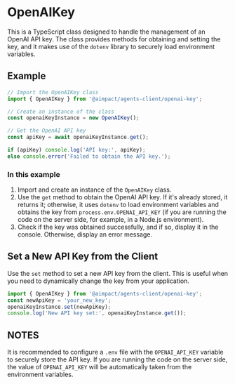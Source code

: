 # OpenAIKey

This is a TypeScript class designed to handle the management of an OpenAI API key. The class provides methods for
obtaining and setting the key, and it makes use of the `dotenv` library to securely load environment variables.

## Example

```typescript
// Import the OpenAIKey class
import { OpenAIKey } from '@aimpact/agents-client/openai-key';

// Create an instance of the class
const openaiKeyInstance = new OpenAIKey();

// Get the OpenAI API key
const apiKey = await openaiKeyInstance.get();

if (apiKey) console.log('API key:', apiKey);
else console.error('Failed to obtain the API key.');
```

### In this example

1. Import and create an instance of the `OpenAIKey` class.
2. Use the `get` method to obtain the OpenAI API key. If it's already stored, it returns it; otherwise, it uses `dotenv`
   to load environment variables and obtains the key from `process.env.OPENAI_API_KEY` (if you are running the code on
   the server side, for example, in a Node.js environment).
3. Check if the key was obtained successfully, and if so, display it in the console. Otherwise, display an error
   message.

## Set a New API Key from the Client

Use the `set` method to set a new API key from the client. This is useful when you need to dynamically change the key
from your application.

```typescript
import { OpenAIKey } from '@aimpact/agents-client/openai-key';
const newApiKey = 'your_new_key';
openaiKeyInstance.set(newApiKey);
console.log('New API key set:', openaiKeyInstance.get());
```

## NOTES

It is recommended to configure a `.env` file with the `OPENAI_API_KEY` variable to securely store the API key. If you
are running the code on the server side, the value of `OPENAI_API_KEY` will be automatically taken from the environment
variables.
